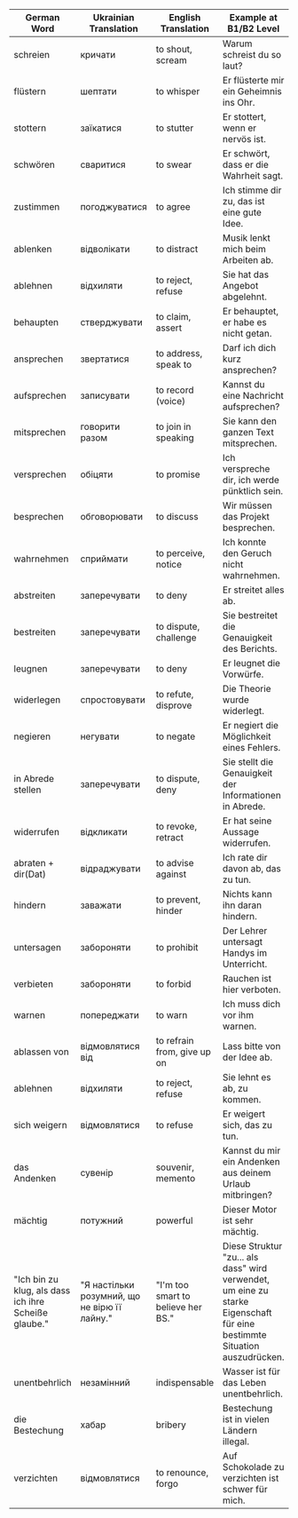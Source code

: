 | German Word       | Ukrainian Translation            | English Translation             | Example at B1/B2 Level                                   |
|-------------------|----------------------------------|--------------------------------|----------------------------------------------------------|
| schreien          | кричати                          | to shout, scream               | Warum schreist du so laut?                               |
| flüstern          | шептати                          | to whisper                     | Er flüsterte mir ein Geheimnis ins Ohr.                  |
| stottern          | заїкатися                        | to stutter                     | Er stottert, wenn er nervös ist.                         |
| schwören          | сваритися                      | to swear                       | Er schwört, dass er die Wahrheit sagt.                   |
| zustimmen         | погоджуватися                    | to agree                       | Ich stimme dir zu, das ist eine gute Idee.               |
| ablenken          | відволікати                      | to distract                    | Musik lenkt mich beim Arbeiten ab.                       |
| ablehnen          | відхиляти                        | to reject, refuse              | Sie hat das Angebot abgelehnt.                           |
| behaupten         | стверджувати                     | to claim, assert               | Er behauptet, er habe es nicht getan.                    |
| ansprechen        | звертатися                       | to address, speak to           | Darf ich dich kurz ansprechen?                           |
| aufsprechen       | записувати                       | to record (voice)              | Kannst du eine Nachricht aufsprechen?                    |
| mitsprechen       | говорити разом                   | to join in speaking            | Sie kann den ganzen Text mitsprechen.                    |
| versprechen       | обіцяти                          | to promise                     | Ich verspreche dir, ich werde pünktlich sein.            |
| besprechen        | обговорювати                     | to discuss                     | Wir müssen das Projekt besprechen.                       |
| wahrnehmen        | сприймати                        | to perceive, notice            | Ich konnte den Geruch nicht wahrnehmen.                  |
| abstreiten        | заперечувати                     | to deny                        | Er streitet alles ab.                                    |
| bestreiten        | заперечувати                     | to dispute, challenge          | Sie bestreitet die Genauigkeit des Berichts.             |
| leugnen           | заперечувати                     | to deny                        | Er leugnet die Vorwürfe.                                 |
| widerlegen        | спростовувати                    | to refute, disprove            | Die Theorie wurde widerlegt.                             |
| negieren          | негувати                         | to negate                      | Er negiert die Möglichkeit eines Fehlers.                |
| in Abrede stellen | заперечувати                    | to dispute, deny               | Sie stellt die Genauigkeit der Informationen in Abrede.  |
| widerrufen        | відкликати                       | to revoke, retract             | Er hat seine Aussage widerrufen.                         |
| abraten + dir(Dat)| відраджувати                     | to advise against              | Ich rate dir davon ab, das zu tun.                       |
| hindern           | заважати                         | to prevent, hinder             | Nichts kann ihn daran hindern.                           |
| untersagen        | забороняти                       | to prohibit                    | Der Lehrer untersagt Handys im Unterricht.               |
| verbieten         | забороняти                       | to forbid                      | Rauchen ist hier verboten.                               |
| warnen            | попереджати                      | to warn                        | Ich muss dich vor ihm warnen.                            |
| ablassen von      | відмовлятися від                 | to refrain from, give up on    | Lass bitte von der Idee ab.                              |
| ablehnen          | відхиляти                        | to reject, refuse              | Sie lehnt es ab, zu kommen.                              |
| sich weigern      | відмовлятися                     | to refuse                     | Er weigert sich, das zu tun.                               |
| das Andenken      | сувенір                          | souvenir, memento             | Kannst du mir ein Andenken aus deinem Urlaub mitbringen?   |
| mächtig           | потужний                         | powerful                      | Dieser Motor ist sehr mächtig.                             |
| "Ich bin zu klug, als dass ich ihre Scheiße glaube." | "Я настільки розумний, що не вірю її лайну." | "I'm too smart to believe her BS." | Diese Struktur "zu... als dass" wird verwendet, um eine zu starke Eigenschaft für eine bestimmte Situation auszudrücken. |
| unentbehrlich     | незамінний                       | indispensable                 | Wasser ist für das Leben unentbehrlich.                    |
| die Bestechung        | хабар                            | bribery                       | Bestechung ist in vielen Ländern illegal.                  |
| verzichten        | відмовлятися                     | to renounce, forgo            | Auf Schokolade zu verzichten ist schwer für mich.          |
